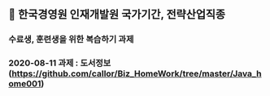 ## :train:  한국경영원 인재개발원 국가기간, 전략산업직종
### 수료생, 훈련생을 위한 복습하기 과제

### 2020-08-11 과제 : 도서정보(https://github.com/callor/Biz_HomeWork/tree/master/Java_home001)